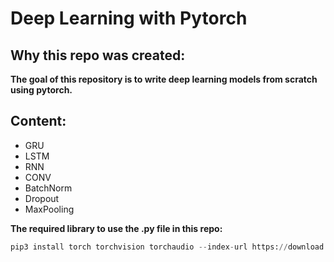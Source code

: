 # Deep Learning with Pytorch

## Why this repo was created:
**The goal of this repository is to write deep learning models from scratch using pytorch.**

## Content:
+ GRU
+ LSTM
+ RNN
+ CONV
+ BatchNorm
+ Dropout
+ MaxPooling

**The required library to use the .py file in this repo:**
```python
pip3 install torch torchvision torchaudio --index-url https://download.pytorch.org/whl/cu121 #for cuda 12.1 version
```